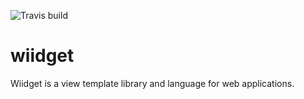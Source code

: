 ![Travis build](https://api.travis-ci.org/zsoltlengyelit/wiidget.png)

wiidget
=======

Wiidget is a view template library and language for web applications.
